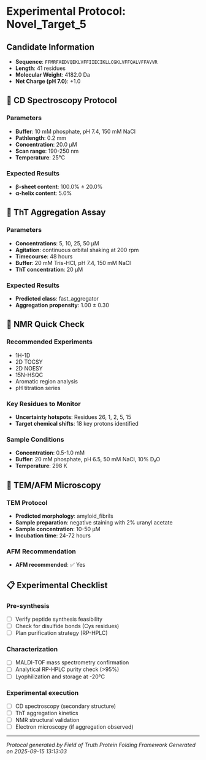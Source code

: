 # Experimental Protocol: Novel_Target_5

## Candidate Information
- **Sequence**: `FFMRFAEDVQEKLVFFIIECIKLLCGKLVFFQALVFFAVVR`
- **Length**: 41 residues
- **Molecular Weight**: 4182.0 Da
- **Net Charge (pH 7.0)**: +1.0

## 🔬 CD Spectroscopy Protocol

### Parameters
- **Buffer**: 10 mM phosphate, pH 7.4, 150 mM NaCl
- **Pathlength**: 0.2 mm
- **Concentration**: 20.0 μM
- **Scan range**: 190-250 nm
- **Temperature**: 25°C

### Expected Results
- **β-sheet content**: 100.0% ± 20.0%
- **α-helix content**: 5.0%

## 🧪 ThT Aggregation Assay

### Parameters
- **Concentrations**: 5, 10, 25, 50 μM
- **Agitation**: continuous orbital shaking at 200 rpm
- **Timecourse**: 48 hours
- **Buffer**: 20 mM Tris-HCl, pH 7.4, 150 mM NaCl
- **ThT concentration**: 20 μM

### Expected Results
- **Predicted class**: fast_aggregator
- **Aggregation propensity**: 1.00 ± 0.30

## 🧲 NMR Quick Check

### Recommended Experiments
- 1H-1D
- 2D TOCSY
- 2D NOESY
- 15N-HSQC
- Aromatic region analysis
- pH titration series

### Key Residues to Monitor
- **Uncertainty hotspots**: Residues 26, 1, 2, 5, 15
- **Target chemical shifts**: 18 key protons identified

### Sample Conditions
- **Concentration**: 0.5-1.0 mM
- **Buffer**: 20 mM phosphate, pH 6.5, 50 mM NaCl, 10% D₂O
- **Temperature**: 298 K

## 🔬 TEM/AFM Microscopy

### TEM Protocol
- **Predicted morphology**: amyloid_fibrils
- **Sample preparation**: negative staining with 2% uranyl acetate
- **Sample concentration**: 10-50 μM
- **Incubation time**: 24-72 hours

### AFM Recommendation
- **AFM recommended**: ✅ Yes

## 📋 Experimental Checklist

### Pre-synthesis
- [ ] Verify peptide synthesis feasibility
- [ ] Check for disulfide bonds (Cys residues)
- [ ] Plan purification strategy (RP-HPLC)

### Characterization
- [ ] MALDI-TOF mass spectrometry confirmation
- [ ] Analytical RP-HPLC purity check (>95%)
- [ ] Lyophilization and storage at -20°C

### Experimental execution
- [ ] CD spectroscopy (secondary structure)
- [ ] ThT aggregation kinetics
- [ ] NMR structural validation
- [ ] Electron microscopy (if aggregation observed)

---
*Protocol generated by Field of Truth Protein Folding Framework*
*Generated on 2025-09-15 13:13:03*
